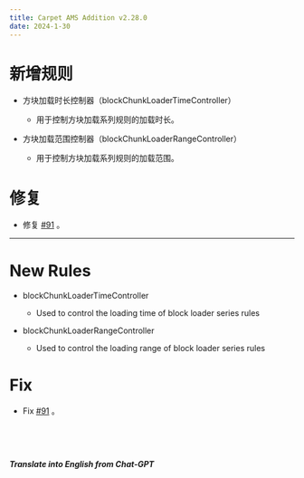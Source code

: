 ```yaml
---
title: Carpet AMS Addition v2.28.0
date: 2024-1-30
---
```

# 新增规则

- 方块加载时长控制器（blockChunkLoaderTimeController）
  - 用于控制方块加载系列规则的加载时长。

- 方块加载范围控制器（blockChunkLoaderRangeController）
  - 用于控制方块加载系列规则的加载范围。



# 修复

- 修复 [#91](https://github.com/Minecraft-AMS/Carpet-AMS-Addition/issues/91) 。



---



# New Rules

- blockChunkLoaderTimeController
  - Used to control the loading time of block loader series rules

- blockChunkLoaderRangeController
  - Used to control the loading range of block loader series rules



# Fix

- Fix [#91](https://github.com/Minecraft-AMS/Carpet-AMS-Addition/issues/91) 。

&emsp;

&emsp;

***Translate into English from Chat-GPT***

